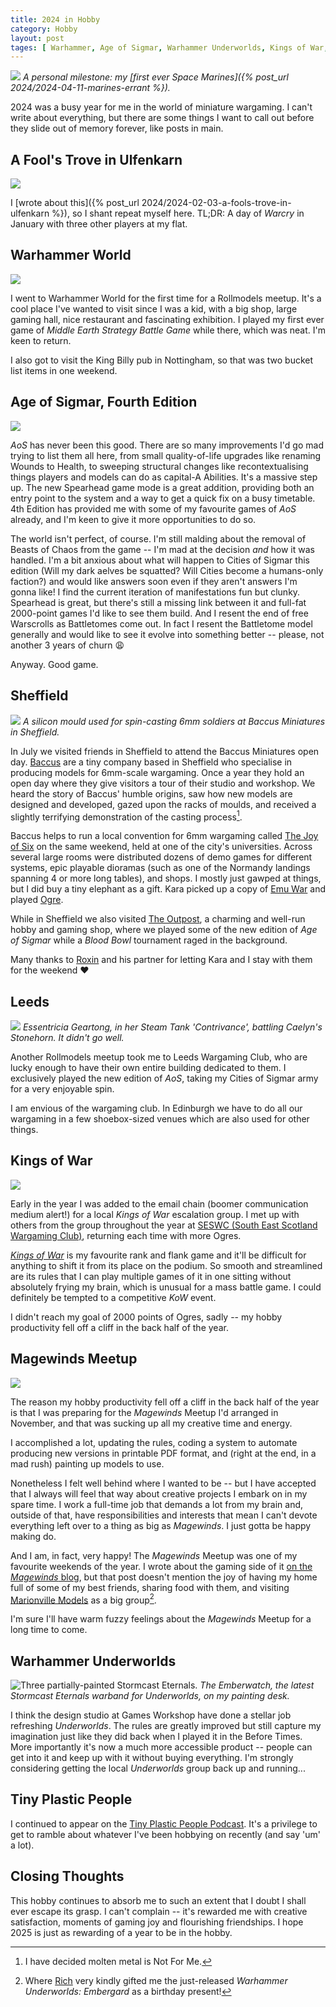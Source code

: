```yaml
---
title: 2024 in Hobby
category: Hobby
layout: post
tages: [ Warhammer, Age of Sigmar, Warhammer Underworlds, Kings of War, Magewinds, Baccus Miniatures ]
---
```


![](/images/2024/04/hobby/tactical-fireteam.jpg)
*A personal milestone: my [first ever Space Marines]({% post_url 2024/2024-04-11-marines-errant %}).*

2024 was a busy year for me in the world of miniature wargaming. I can't write about everything, but there are some things I want to call out before they slide out of memory forever, like posts in main.

<!--more-->

## A Fool's Trove in Ulfenkarn

![](/images/2024/02/hobby/darkshard.jpg)

I [wrote about this]({% post_url 2024/2024-02-03-a-fools-trove-in-ulfenkarn %}), so I shant repeat myself here. TL;DR: A day of *Warcry* in January with three other players at my flat. 

## Warhammer World

![](/images/2025/01/2024-in-hobby/warhammer-world.jpg)

I went to Warhammer World for the first time for a Rollmodels meetup. It's a cool place I've wanted to visit since I was a kid, with a big shop, large gaming hall, nice restaurant and fascinating exhibition. I played my first ever game of *Middle Earth Strategy Battle Game* while there, which was neat. I'm keen to return.

I also got to visit the King Billy pub in Nottingham, so that was two bucket list items in one weekend.

## Age of Sigmar, Fourth Edition

![](/images/2025/01/2024-in-hobby/angry-stormcast.jpg)

*AoS* has never been this good. There are so many improvements I'd go mad trying to list them all here, from small quality-of-life upgrades like renaming Wounds to Health, to sweeping structural changes like recontextualising things players and models can do as capital-A Abilities. It's a massive step up. The new Spearhead game mode is a great addition, providing both an entry point to the system and a way to get a quick fix on a busy timetable. 4th Edition has provided me with some of my favourite games of *AoS* already, and I'm keen to give it more opportunities to do so.

The world isn't perfect, of course. I'm still malding about the removal of Beasts of Chaos from the game -- I'm mad at the decision *and* how it was handled. I'm a bit anxious about what will happen to Cities of Sigmar this edition (Will my dark aelves be squatted? Will Cities become a humans-only faction?) and would like answers soon even if they aren't answers I'm gonna like! I find the current iteration of manifestations fun but clunky. Spearhead is great, but there's still a missing link between it and full-fat 2000-point games I'd like to see them build. And I resent the end of free Warscrolls as Battletomes come out. In fact I resent the Battletome model generally and would like to see it evolve into something better -- please, not another 3 years of churn 😩 

Anyway. Good game.

## Sheffield

![](/images/2025/01/2024-in-hobby/6mm-mold.jpg)
*A silicon mould used for spin-casting 6mm soldiers at Baccus Miniatures in Sheffield.*

In July we visited friends in Sheffield to attend the Baccus Miniatures open day. [Baccus](baccus) are a tiny company based in Sheffield who specialise in producing models for 6mm-scale wargaming. Once a year they hold an open day where they give visitors a tour of their studio and workshop. We heard the story of Baccus' humble origins, saw how new models are designed and developed, gazed upon the racks of moulds, and received a slightly terrifying demonstration of the casting process[^1].

[baccus]: https://www.baccus6mm.com/

[^1]: I have decided molten metal is Not For Me.

Baccus helps to run a local convention for 6mm wargaming called [The Joy of Six](six) on the same weekend, held at one of the city's universities. Across several large rooms were distributed dozens of demo games for different systems, epic playable dioramas (such as one of the Normandy landings spanning 4 or more long tables), and shops. I mostly just gawped at things, but I did buy a tiny elephant as a gift. Kara picked up a copy of [Emu War](emu) and played [Ogre](ogre).

[six]: http://www.joysofsix.co.uk/
[emu]: https://www.2d6wargaming.com/products/emu-war
[ogre]: https://www.sjgames.com/ogre/

While in Sheffield we also visited [The Outpost](outpost), a charming and well-run hobby and gaming shop, where we played some of the new edition of *Age of Sigmar* while a *Blood Bowl* tournament raged in the background. 

Many thanks to [Roxin](https://bsky.app/profile/archaeonick.bsky.social) and his partner for letting Kara and I stay with them for the weekend ❤️

## Leeds

![](/images/2025/01/2024-in-hobby/tank-v-stonehorn.jpg)
*Essentricia Geartong, in her Steam Tank 'Contrivance', battling Caelyn's Stonehorn. It didn't go well.*

Another Rollmodels meetup took me to Leeds Wargaming Club, who are lucky enough to have their own entire building dedicated to them. I exclusively played the new edition of *AoS*, taking my Cities of Sigmar army for a very enjoyable spin. 

I am envious of the wargaming club. In Edinburgh we have to do all our wargaming in a few shoebox-sized venues which are also used for other things.

## Kings of War

![](/images/2025/01/2024-in-hobby/kings-of-war.jpg)

Early in the year I was added to the email chain (boomer communication medium alert!) for a local *Kings of War* escalation group. I met up with others from the group throughout the year at [SESWC (South East Scotland Wargaming Club)](seswc), returning each time with more Ogres. 

[seswc]: https://seswc.co.uk/

[*Kings of War*](kow) is my favourite rank and flank game and it'll be difficult for anything to shift it from its place on the podium. So smooth and streamlined are its rules that I can play multiple games of it in one sitting without absolutely frying my brain, which is unusual for a mass battle game. I could definitely be tempted to a competitive *KoW* event.

[kow]: https://www.manticgames.com/kings-of-war/?wmc-currency=GBP

I didn't reach my goal of 2000 points of Ogres, sadly -- my hobby productivity fell off a cliff in the back half of the year.

## Magewinds Meetup

![](https://www.magewinds.com/images/blog/2024/11/magewinds-meetup-post-mortem/king-of-the-hill.jpg)

The reason my hobby productivity fell off a cliff in the back half of the year is that I was preparing for the *Magewinds* Meetup I'd arranged in November, and that was sucking up all my creative time and energy. 

I accomplished a lot, updating the rules, coding a system to automate producing new versions in printable PDF format, and (right at the end, in a mad rush) painting up models to use. 

Nonetheless I felt well behind where I wanted to be -- but I have accepted that I always will feel that way about creative projects I embark on in my spare time. I work a full-time job that demands a lot from my brain and, outside of that, have responsibilities and interests that mean I can't devote everything left over to a thing as big as *Magewinds*. I just gotta be happy making do.

And I am, in fact, very happy! The *Magewinds* Meetup was one of my favourite weekends of the year. I wrote about the gaming side of it [on the *Magewinds* blog](mwm), but that post doesn't mention the joy of having my home full of some of my best friends, sharing food with them, and visiting [Marionville Models](marionville) as a big group[^2].

[mwm]: https://www.magewinds.com/blog/2024/11/30/magewinds-meetup-post-mortem/
[marionville]: https://www.marionvillemodels.com/

[^2]: Where [Rich](https://bsky.app/profile/richn.bsky.social) very kindly gifted me the just-released *Warhammer Underworlds: Embergard* as a birthday present! 

I'm sure I'll have warm fuzzy feelings about the *Magewinds* Meetup for a long time to come.

## Warhammer Underworlds

![Three partially-painted Stormcast Eternals.](/images/2025/01/2024-in-hobby/emberwatch.jpg)
*The Emberwatch, the latest Stormcast Eternals warband for Underworlds, on my painting desk.* 

I think the design studio at Games Workshop have done a stellar job refreshing *Underworlds*. The rules are greatly improved but still capture my imagination just like they did back when I played it in the Before Times. More importantly it's now a much more accessible product -- people can get into it and keep up with it without buying everything. I'm strongly considering getting the local *Underworlds* group back up and running...

## Tiny Plastic People

I continued to appear on the [Tiny Plastic People Podcast](https://shows.acast.com/tinyplasicpeople). It's a privilege to get to ramble about whatever I've been hobbying on recently (and say 'um' a lot).

## Closing Thoughts

This hobby continues to absorb me to such an extent that I doubt I shall ever escape its grasp. I can't complain -- it's rewarded me with creative satisfaction, moments of gaming joy and flourishing friendships. I hope 2025 is just as rewarding of a year to be in the hobby.